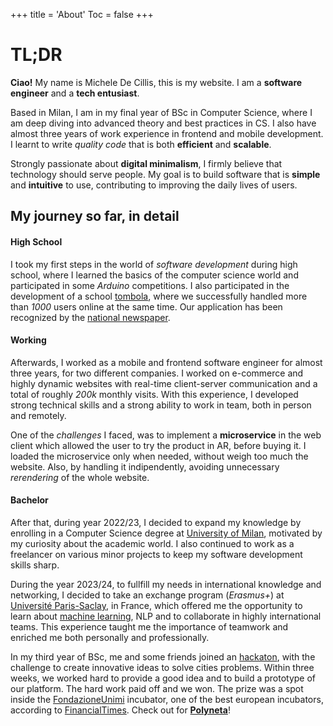 +++
title = 'About'
Toc = false
+++
# TL;DR

__Ciao!__ My name is Michele De Cillis, this is my website. I am a __software engineer__ and a __tech entusiast__.

Based in Milan, I am in my final year of BSc in Computer Science, where I am deep diving into advanced theory and best practices in CS. I also have almost three years of work experience in frontend and mobile development. I learnt to write _quality code_ that is both __efficient__ and __scalable__.

Strongly passionate about __digital minimalism__, I firmly believe that technology should serve people. My goal is to build software that is __simple__ and __intuitive__ to use, contributing to improving the daily lives of users.

## My journey so far, in detail

#### High School

I took my first steps in the world of _software development_ during high school, where I learned the basics of the computer science world and participated in some _Arduino_ competitions. I also participated in the development of a school [tombola](https://it.wikipedia.org/wiki/Tombola), where we successfully handled more than _1000_ users online at the same time. Our application has been recognized by the [national newspaper](https://web.archive.org/web/20250516095452/https://www.itisandria.it/component/content/article/2-non-categorizzato/2373-la-tombolata-dell-itis-e-su-repubblica.html).

#### Working

Afterwards, I worked as a mobile and frontend software engineer for almost three years, for two different companies. I worked on e-commerce and highly dynamic websites with real-time client-server communication and a total of roughly _200k_ monthly visits. With this experience, I developed strong technical skills and a strong ability to work in team, both in person and remotely.

One of the _challenges_ I faced, was to implement a __microservice__ in the web client which allowed the user to try the product in AR, before buying it. I loaded the microservice only when needed, without weigh too much the website. Also, by handling it indipendently, avoiding unnecessary _rerendering_ of the whole website.

#### Bachelor

After that, during year 2022/23, I decided to expand my knowledge by enrolling in a Computer Science degree at [University of Milan](https://www.unimi.it/en/education/bachelor/computer-science), motivated by my curiosity about the academic world. I also continued to work as a freelancer on various minor projects to keep my software development skills sharp.

During the year 2023/24, to fullfill my needs in international knowledge and networking, I decided to take an exchange program (_Erasmus+_) at [Université Paris-Saclay](https://www.universite-paris-saclay.fr/en), in France, which offered me the opportunity to learn about [machine learning](https://github.com/demic-dev/als-biomarker-identification-project), NLP and to collaborate in highly international teams. This experience taught me the importance of teamwork and enriched me both personally and professionally.

In my third year of BSc, me and some friends joined an [hackaton](https://www.unistartupchallenge.com/), with the challenge to create innovative ideas to solve cities problems. Within three weeks, we worked hard to provide a good idea and to build a prototype of our platform. The hard work paid off and we won. The prize was a spot inside the [FondazioneUnimi](https://www.fondazioneunimi.com/) incubator, one of the best european incubators, according to [FinancialTimes](https://rankings.ft.com/incubator-accelerator-programmes-europe/ranking/europes-leading-start-up-hubs). Check out for [__Polyneta__](https://polyneta.com)!
